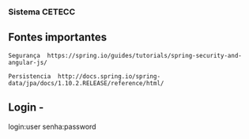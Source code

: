 ### Sistema CETECC 


> 
## Fontes importantes 

    Segurança  https://spring.io/guides/tutorials/spring-security-and-angular-js/
    
    Persistencia  http://docs.spring.io/spring-data/jpa/docs/1.10.2.RELEASE/reference/html/ 
    
>
## Login - 
  login:user
  senha:password
